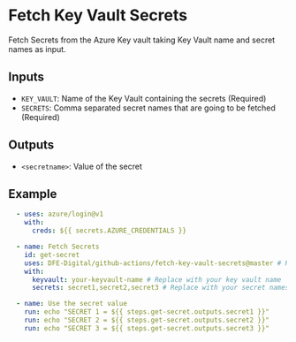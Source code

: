 # Fetch Key Vault Secrets

Fetch Secrets from the Azure Key vault taking Key Vault name and secret names as input.

## Inputs
- `KEY_VAULT`: Name of the Key Vault containing the secrets (Required)
- `SECRETS`: Comma separated secret names that are going to be fetched (Required)

## Outputs
- `<secretname>`: Value of the secret


## Example

```yml
  - uses: azure/login@v1
    with:
      creds: ${{ secrets.AZURE_CREDENTIALS }}

  - name: Fetch Secrets
    id: get-secret
    uses: DFE-Digital/github-actions/fetch-key-vault-secrets@master # Replace with your action repo
    with:
      keyvault: your-keyvault-name # Replace with your key vault name
      secrets: secret1,secret2,secret3 # Replace with your secret names

  - name: Use the secret value
    run: echo "SECRET 1 = ${{ steps.get-secret.outputs.secret1 }}"
    run: echo "SECRET 2 = ${{ steps.get-secret.outputs.secret2 }}"
    run: echo "SECRET 3 = ${{ steps.get-secret.outputs.secret3 }}"

```

